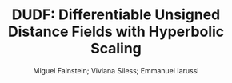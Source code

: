 ---
paperId: 30
author: Miguel Fainstein; Viviana Siless; Emmanuel Iarussi
publicationauthor: Fainstein, M. et al.
title: "DUDF: Differentiable Unsigned Distance Fields with Hyperbolic Scaling"
pdf: Miguel_Fainstein.pdf
poster: Miguel_Fainstein_Poster.pdf
pitch: --
type: Poster
topic: 3D from single images
subtopic: Representation learning
link: https://doi.org/10.52591/lxai202406172
conference: cvpr
year: 2024
tags: cvpr-2024-ea
location: Seattle WA, USA
---